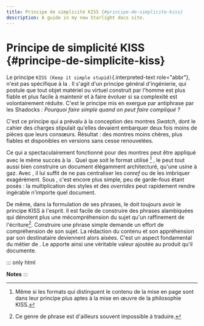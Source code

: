 ```yaml
---
title: Principe de simplicité KISS {#principe-de-simplicite-kiss}
description: A guide in my new Starlight docs site.
---
```

# Principe de simplicité KISS {#principe-de-simplicite-kiss}

Le principe `KISS (Keep it simple stupid)`{.interpreted-text
role="abbr"}, n\'est pas spécifique à la . Il s\'agit d\'un principe
général d\'ingénierie, qui postule que tout objet matériel ou virtuel
construit par l\'homme est plus fiable et plus facile à maintenir et à
faire évoluer si sa complexité est volontairement réduite. C\'est le
principe mis en exergue par antiphrase par les Shadocks : *Pourquoi
faire simple quand on peut faire compliqué* ?

C\'est ce principe qui a prévalu à la conception des montres *Swatch*,
dont le cahier des charges stipulait qu\'elles devaient embarquer deux
fois moins de pièces que leurs consœurs. Résultat : des montres moins
chères, plus fiables et disponibles en versions sans cesse renouvelées.

Ce qui a spectaculairement fonctionné pour des montres peut être
appliqué avec le même succès à la . Quel que soit le format utilisé [^1]
, le peut tout aussi bien construire un document élégamment
architecturé, qu\'une usine à gaz. Avec , il lui suffit de ne pas
centraliser les *conref* ou de les imbriquer exagérément. Sous , c\'est
encore plus simple, peu de garde-fous étant posés : la multiplication
des styles et des *overrides* peut rapidement rendre ingérable
n\'importe quel document.

De même, dans la formulation de ses phrases, le doit toujours avoir le
principe KISS à l\'esprit. Il est facile de construire des phrases
alambiquées qui dénotent plus une mécompréhension du sujet qu\'un
raffinement de l\'écriture[^2]. Construire une phrase simple demande un
effort de compréhension de son sujet. La rédaction du contenu et son
appréhension par son destinataire deviennent alors aisées. C\'est un
aspect fondamental du métier de . Le apporte ainsi une véritable valeur
ajoutée au produit qu\'il documente.

::: only
html

**Notes**
:::

[^1]: Même si les formats qui distinguent le contenu de la mise en page
    sont dans leur principe plus aptes à la mise en œuvre de la
    philosophie KISS.

[^2]: Ce genre de phrase est d\'ailleurs souvent impossible à traduire.
